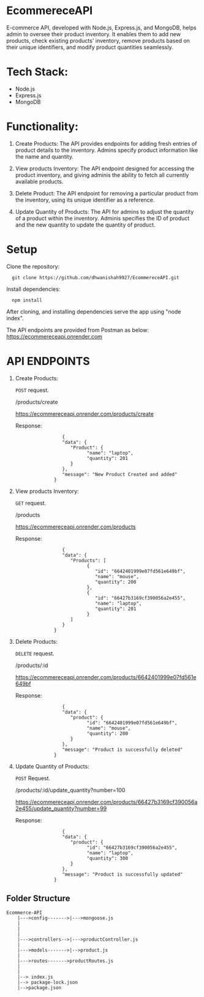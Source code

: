# EcommereceAPI

E-commerce API, developed with Node.js, Express.js, and MongoDB, helps admin to oversee their product inventory. 
It enables them to add new products, check existing products' inventory, remove products based on their unique identifiers, and modify product quantities seamlessly.

# Tech Stack:
- Node.js
- Express.js
- MongoDB

# Functionality:
1. Create Products: 
      The API provides endpoints for adding fresh entries of product details to the inventory. Admins specify product information like the name and quantity.

2. View products Inventory: 
      The API endpoint designed for accessing the product inventory, and giving adminis the ability to fetch all currently available products.

3. Delete Product: 
      The API endpoint for removing a particular product from the inventory, using its unique identifier as a reference.

4. Update Quantity of Products: 
      The API for admins to adjust the quantity of a product within the inventory. Adminis specifies the ID of product and the new quantity to update the quantity of product.

# Setup

Clone the repository:

      git clone https://github.com/dhwanishah9927/EcommereceAPI.git 

Install dependencies:

      npm install

   After cloning, and installing dependencies serve the app using "node index". 
   
   The API endpoints are provided from Postman as below: https://ecommereceapi.onrender.com

# API ENDPOINTS

1. Create Products:

   `POST` request.

   /products/create

   https://ecommereceapi.onrender.com/products/create

   Response:

                        {
                        "data": {
                           "Product": {
                                 "name": "laptop",
                                 "quantity": 201
                           }
                        },
                        "message": "New Product Created and added"
                     }

2. View products Inventory: 

   `GET` request.
   
   /products

   https://ecommereceapi.onrender.com/products 

   Response:

                        {
                        "data": {
                           "Products": [
                                 {
                                    "id": "6642401999e07fd561e649bf",
                                    "name": "mouse",
                                    "quantity": 200
                                 },
                                 {
                                    "id": "66427b3169cf390056a2e455",
                                    "name": "laptop",
                                    "quantity": 201
                                 }
                           ]
                        }
                     }
   
3. Delete Products:
  
   `DELETE` request.
  
   /products/:id

   https://ecommereceapi.onrender.com/products/6642401999e07fd561e649bf

   Response:

                        {
                        "data": {
                           "product": {
                                 "id": "6642401999e07fd561e649bf",
                                 "name": "mouse",
                                 "quantity": 200
                           }
                        },
                        "message": "Product is successfully deleted"
                     }
    
4. Update Quantity of Products:

   `POST` Request.
   
   /products/:id/update_quantity?number=100

   https://ecommereceapi.onrender.com/products/66427b3169cf390056a2e455/update_quantity?number=99

   Response:

                        {
                        "data": {
                           "product": {
                                 "id": "66427b3169cf390056a2e455",
                                 "name": "laptop",
                                 "quantity": 300
                           }
                        },
                        "message": "Product is successfully updated"
                     }
    
   
## Folder Structure
   
```
Ecommerce-API
    |--->config------->|--->mongoose.js
    |              
    |
    |                  
    |--->controllers-->|--->productController.js    
    |
    |--->models------->|-->product.js             
    |                  
    |--->routes------->productRoutes.js
    |
    |
    |--> index.js
    |--> package-lock.json
    |-->package.json
    
 ````


